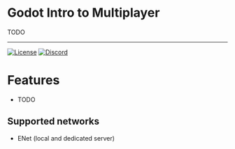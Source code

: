 # Godot Intro to Multiplayer
TODO

<hr>

[![License](https://img.shields.io/github/license/BatteryAcid/godot-intro-multiplayer-ref)](https://github.com/BatteryAcid/godot-intro-multiplayer-ref/blob/main/LICENSE.md)
[![Discord](https://img.shields.io/discord/1253434107656933447?logo=discord&label=Discord)](https://discord.gg/SFFW32FUgm)


# Features
- TODO

## Supported networks
- ENet (local and dedicated server)
